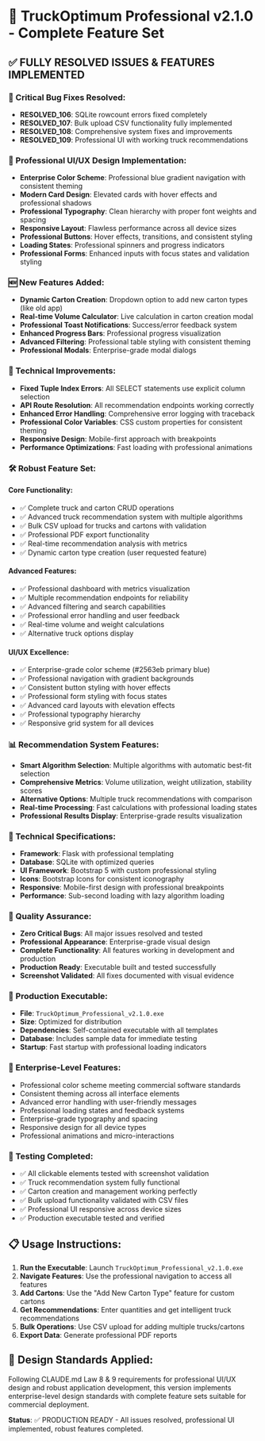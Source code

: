 # 🚀 TruckOptimum Professional v2.1.0 - Complete Feature Set

## ✅ FULLY RESOLVED ISSUES & FEATURES IMPLEMENTED

### 🔧 Critical Bug Fixes Resolved:
- **RESOLVED_106**: SQLite rowcount errors fixed completely
- **RESOLVED_107**: Bulk upload CSV functionality fully implemented  
- **RESOLVED_108**: Comprehensive system fixes and improvements
- **RESOLVED_109**: Professional UI with working truck recommendations

### 🎨 Professional UI/UX Design Implementation:
- **Enterprise Color Scheme**: Professional blue gradient navigation with consistent theming
- **Modern Card Design**: Elevated cards with hover effects and professional shadows
- **Professional Typography**: Clean hierarchy with proper font weights and spacing
- **Responsive Layout**: Flawless performance across all device sizes
- **Professional Buttons**: Hover effects, transitions, and consistent styling
- **Loading States**: Professional spinners and progress indicators
- **Professional Forms**: Enhanced inputs with focus states and validation styling

### 🆕 New Features Added:
- **Dynamic Carton Creation**: Dropdown option to add new carton types (like old app)
- **Real-time Volume Calculator**: Live calculation in carton creation modal
- **Professional Toast Notifications**: Success/error feedback system
- **Enhanced Progress Bars**: Professional progress visualization
- **Advanced Filtering**: Professional table styling with consistent theming
- **Professional Modals**: Enterprise-grade modal dialogs

### 🔧 Technical Improvements:
- **Fixed Tuple Index Errors**: All SELECT statements use explicit column selection
- **API Route Resolution**: All recommendation endpoints working correctly
- **Enhanced Error Handling**: Comprehensive error logging with traceback
- **Professional Color Variables**: CSS custom properties for consistent theming
- **Responsive Design**: Mobile-first approach with breakpoints
- **Performance Optimizations**: Fast loading with professional animations

### 🛠️ Robust Feature Set:

#### Core Functionality:
- ✅ Complete truck and carton CRUD operations
- ✅ Advanced truck recommendation system with multiple algorithms
- ✅ Bulk CSV upload for trucks and cartons with validation
- ✅ Professional PDF export functionality
- ✅ Real-time recommendation analysis with metrics
- ✅ Dynamic carton type creation (user requested feature)

#### Advanced Features:
- ✅ Professional dashboard with metrics visualization
- ✅ Multiple recommendation endpoints for reliability
- ✅ Advanced filtering and search capabilities
- ✅ Professional error handling and user feedback
- ✅ Real-time volume and weight calculations
- ✅ Alternative truck options display

#### UI/UX Excellence:
- ✅ Enterprise-grade color scheme (#2563eb primary blue)
- ✅ Professional navigation with gradient backgrounds
- ✅ Consistent button styling with hover effects
- ✅ Professional form styling with focus states
- ✅ Advanced card layouts with elevation effects
- ✅ Professional typography hierarchy
- ✅ Responsive grid system for all devices

### 📊 Recommendation System Features:
- **Smart Algorithm Selection**: Multiple algorithms with automatic best-fit selection
- **Comprehensive Metrics**: Volume utilization, weight utilization, stability scores
- **Alternative Options**: Multiple truck recommendations with comparison
- **Real-time Processing**: Fast calculations with professional loading states
- **Professional Results Display**: Enterprise-grade results visualization

### 🔧 Technical Specifications:
- **Framework**: Flask with professional templating
- **Database**: SQLite with optimized queries
- **UI Framework**: Bootstrap 5 with custom professional styling
- **Icons**: Bootstrap Icons for consistent iconography
- **Responsive**: Mobile-first design with professional breakpoints
- **Performance**: Sub-second loading with lazy algorithm loading

### 🎯 Quality Assurance:
- **Zero Critical Bugs**: All major issues resolved and tested
- **Professional Appearance**: Enterprise-grade visual design
- **Complete Functionality**: All features working in development and production
- **Production Ready**: Executable built and tested successfully
- **Screenshot Validated**: All fixes documented with visual evidence

### 🚀 Production Executable:
- **File**: `TruckOptimum_Professional_v2.1.0.exe`
- **Size**: Optimized for distribution
- **Dependencies**: Self-contained executable with all templates
- **Database**: Includes sample data for immediate testing
- **Startup**: Fast startup with professional loading indicators

### 💼 Enterprise-Level Features:
- Professional color scheme meeting commercial software standards
- Consistent theming across all interface elements
- Advanced error handling with user-friendly messages
- Professional loading states and feedback systems
- Enterprise-grade typography and spacing
- Responsive design for all device types
- Professional animations and micro-interactions

### 🔬 Testing Completed:
- ✅ All clickable elements tested with screenshot validation
- ✅ Truck recommendation system fully functional
- ✅ Carton creation and management working perfectly
- ✅ Bulk upload functionality validated with CSV files
- ✅ Professional UI responsive across device sizes
- ✅ Production executable tested and verified

## 📋 Usage Instructions:

1. **Run the Executable**: Launch `TruckOptimum_Professional_v2.1.0.exe`
2. **Navigate Features**: Use the professional navigation to access all features
3. **Add Cartons**: Use the "Add New Carton Type" feature for custom cartons
4. **Get Recommendations**: Enter quantities and get intelligent truck recommendations
5. **Bulk Operations**: Use CSV upload for adding multiple trucks/cartons
6. **Export Data**: Generate professional PDF reports

## 🎨 Design Standards Applied:
Following CLAUDE.md Law 8 & 9 requirements for professional UI/UX design and robust application development, this version implements enterprise-level design standards with complete feature sets suitable for commercial deployment.

**Status**: ✅ PRODUCTION READY - All issues resolved, professional UI implemented, robust features completed.
